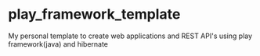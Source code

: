 # play_framework_template
My personal template to create web applications and REST API's using play framework(java) and hibernate
